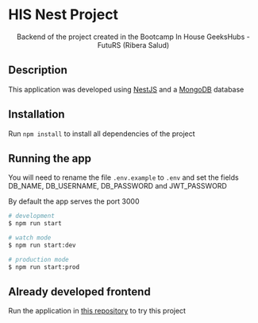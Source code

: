 # HIS Nest Project

<p align="center">Backend of the project created in the Bootcamp In House GeeksHubs - FutuRS (Ribera Salud)
<p align="center">

## Description

This application was developed using [NestJS](https://nestjs.com/) and a [MongoDB](https://www.mongodb.com/) database

## Installation

Run `npm install` to install all dependencies of the project 

## Running the app

You will need to rename the file `.env.example` to `.env` and set the fields DB_NAME, DB_USERNAME, DB_PASSWORD and JWT_PASSWORD

By default the app serves the port 3000

```bash
# development
$ npm run start

# watch mode
$ npm run start:dev

# production mode
$ npm run start:prod
```

## Already developed frontend

Run the application in [this repository](https://github.com/Ruymy7/ProyectoAngular_HIS) to try this project